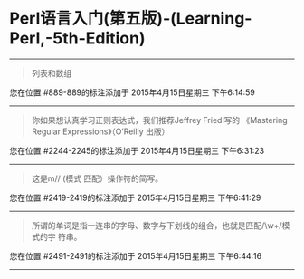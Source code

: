 # Perl语言入门(第五版)-(Learning-Perl,-5th-Edition)

---

> 列表和数组

您在位置 #889-889的标注添加于 2015年4月15日星期三 下午6:14:59

---

> 你如果想认真学习正则表达式，我们推荐Jeffrey Friedl写的 《Mastering Regular Expressions》（O’Reilly 出版）

您在位置 #2244-2245的标注添加于 2015年4月15日星期三 下午6:31:23

---

> 这是m// (模式 匹配）操作符的简写。

您在位置 #2419-2419的标注添加于 2015年4月15日星期三 下午6:41:29

---

> 所谓的单词是指一连串的字母、数字与下划线的组合，也就是匹配/\w+/模式的字 符串。

您在位置 #2491-2491的标注添加于 2015年4月15日星期三 下午6:44:16

---

